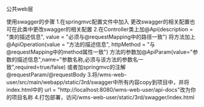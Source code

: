 公共web层

使用swagger的步骤
1.在springmvc配置文件中加入<bean class="com.coe.wms.common.web.swagger.MySwaggerConfig"></bean>
      更改swagger的相关配置也可在此类中更改swagger的相关配置
2.在Controller类上加@Api(description = "类的描述信息", value = "必须与@requestMapping中的路径一致")
       将方法加上@ApiOperation(value = "方法的描述信息", httpMethod = "与@requestMapping中的method属性一致")
       方法的参数加@ApiParam(value="参数的描述信息",name="参数名称,必须与该方法的参数名一致",required=true/false)
       或者加springmvc的注解@requestParam/@requestBody
3.将/wms-web-user/src/main/webapp/static/3rd/swagger中所有内容copy到项目中，并将index.html中的
   url = "http://localhost:8080/wms-web-user/api-docs"改为你的项目名称
4.打包部署，访问/wms-web-user/static/3rd/swagger/index.html